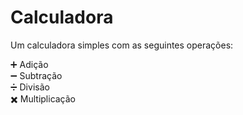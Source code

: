 <h1> Calculadora </h1>

Um calculadora simples com as seguintes operações:

➕ Adição <br>
➖ Subtração <br>
➗ Divisão <br>
✖️ Multiplicação <br>





